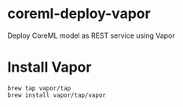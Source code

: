 
# coreml-deploy-vapor
Deploy CoreML model as REST service using Vapor

# Install Vapor
```
brew tap vapor/tap
brew install vapor/tap/vapor
```
